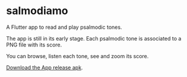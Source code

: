 # salmodiamo
A Flutter app to read and play psalmodic tones.

The app is still in its early stage. Each psalmodic tone is associated to a PNG file with its score.

You can browse, listen each tone, see and zoom its score.

[Download the App release apk](https://github.com/doriansoru/salmodiamo/raw/main/salmodiamo.apk).

